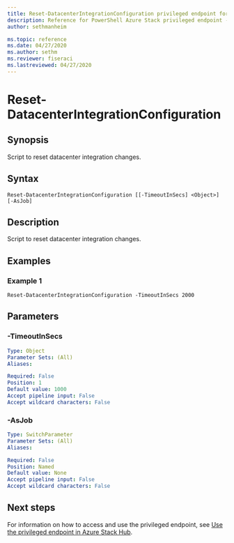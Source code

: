 ```yaml
---
title: Reset-DatacenterIntegrationConfiguration privileged endpoint for Azure Stack Hub
description: Reference for PowerShell Azure Stack privileged endpoint - Reset-DatacenterIntegrationConfiguration
author: sethmanheim

ms.topic: reference
ms.date: 04/27/2020
ms.author: sethm
ms.reviewer: fiseraci
ms.lastreviewed: 04/27/2020
---
```


# Reset-DatacenterIntegrationConfiguration

## Synopsis
Script to reset datacenter integration changes.

## Syntax

```
Reset-DatacenterIntegrationConfiguration [[-TimeoutInSecs] <Object>] [-AsJob]
```

## Description
Script to reset datacenter integration changes.

## Examples

### Example 1
```
Reset-DatacenterIntegrationConfiguration -TimeoutInSecs 2000
```

## Parameters

### -TimeoutInSecs
 

```yaml
Type: Object
Parameter Sets: (All)
Aliases:

Required: False
Position: 1
Default value: 1000
Accept pipeline input: False
Accept wildcard characters: False
```

### -AsJob


```yaml
Type: SwitchParameter
Parameter Sets: (All)
Aliases:

Required: False
Position: Named
Default value: None
Accept pipeline input: False
Accept wildcard characters: False
```

## Next steps

For information on how to access and use the privileged endpoint, see [Use the privileged endpoint in Azure Stack Hub](../../operator/azure-stack-privileged-endpoint.md).
